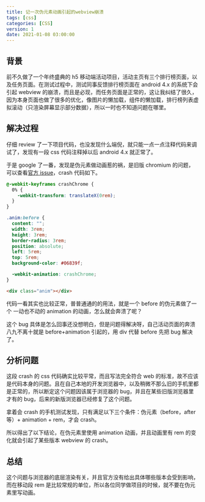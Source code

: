 ```yaml
---
title: 记一次伪元素动画引起的webview崩溃
tags: [css]
categories: [CSS]
version: 1
date: 2021-01-08 03:00:00
---
```


## 背景

前不久做了一个年终盛典的 h5 移动端活动项目，活动主页有三个排行榜页面，以及任务页面。在测试过程中，测试同事反馈排行榜页面在 android 4.x 的系统下会引起 webview 的崩溃，而且是必现，而任务页面是正常的，这让我纠结了很久，因为本身页面也做了很多的优化，像图片的懒加载，组件的懒加载，排行榜列表虚拟滚动（只渲染屏幕显示部分数据），所以一时也不知道问题在哪里。

<!-- more -->

## 解决过程

仔细 review 了一下项目代码，也没发现什么端倪，就只能一点一点注释代码来调试了，发现有一段 css 代码注释掉以后 android 4.x 就正常了。

于是 google 了一番，发现是伪元素做动画惹的祸，是旧版 chromium 的问题，可以查看[官方 issue](https://bugs.chromium.org/p/chromium/issues/detail?id=364222)，crash 代码如下。

``` CSS
@-webkit-keyframes crashChrome {
  0% {
    -webkit-transform: translateX(0rem);
  }
}

.anim:before {
  content: "";
  width: 3rem;
  height: 3rem;
  border-radius: 3rem;
  position: absolute;
  left: 5rem;
  top: 5rem;
  background-color: #06839f;

  -webkit-animation: crashChrome;
}
```

``` HTML
<div class="anim"></div>
```

代码一看其实也比较正常，普普通通的的用法，就是一个 before 的伪元素做了一个 一动也不动的 animation 的动画，怎么就会奔溃了呢？

这个 bug 具体是怎么回事还没想明白，但是问题得解决呀，自己活动页面的奔溃八九不离十就是 before+animation 引起的，用 div 代替 before 先把 bug 解决了。

## 分析问题

这段 crash 的 css 代码确实比较平常，而且写法完全符合 web 的标准，故不应该是代码本身的问题。且在自己本地的开发浏览器中，以及稍微不那么旧的手机里都是正常的，所以断定这个问题因该属于浏览器的 bug，并且在某些旧版浏览器里才有的 bug，后来的新版浏览器已经修复了这个问题。

拿着会 crash 的手机测试发现，只有满足以下三个条件：伪元素（before，after 等）+ animation + rem，才会 crash。

所以得出了以下结论，在伪元素里使用 animation 动画，并且动画里有 rem 的变化就会引起了某些版本 webview 的 crash。

## 总结

这个问题与浏览器的底层渲染有关，并且官方没有给出具体哪些版本会受到影响，而在移动段 rem 是比较常规的单位，所以各位同学做项目的时候，就不要在伪元素里写动画。
